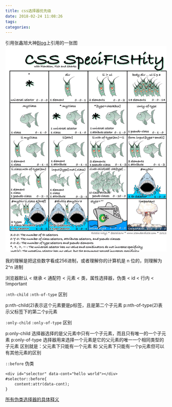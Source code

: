 ```yaml
---
title: css选择器优先级
date: 2018-02-24 11:08:26
tags:
categories:
---
```


引用张鑫旭大神[Blog][1]上引用的一张图 
![](./img/css_selector.png)

[1]: http://www.zhangxinxu.com/wordpress/2012/08/256-class-selector-beat-id-selector/

我的理解是把这些数字看成256进制，或者理解你的计算机是 n 位的，则理解为2^n 进制


浏览器默认 < 继承 < 通配符 < 元素 < 类，属性选择器，伪类 < id < 行内 < !important


`:nth-child`  `:nth-of-type` 区别

p:nth-child(2)表示这个元素要是p标签，且是第二个子元素
p:nth-of-type(2)表示父标签下的第二个p元素

`:only-child`  `:only-of-type` 区别

p:only-child 选择器选择的是父元素中只有一个子元素，而且只有唯一的一个子元素
p:only-of-type 选择器用来选择一个元素是它的父元素的唯一一个相同类型的子元素
区别就是：父元素下只能有一个元素 和 父元素下只能有一个p元素但可以有其他元素的区别


`::before` 伪类
```
<div id="selector" data-cont="hello world"></div>
#selector::before{
    content:attr(data-cont);
}
```


[所有伪类选择器的具体释义](http://www.runoob.com/css/css-pseudo-classes.html)